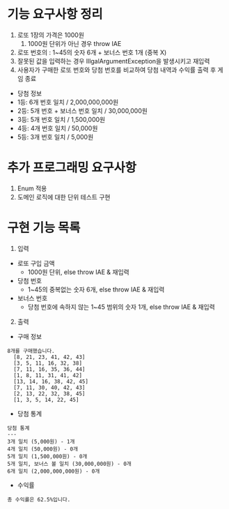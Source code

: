 # 기능 요구사항 정리

1. 로또 1장의 가격은 1000원
    1. 1000원 단위가 아닌 경우 throw IAE
2. 로또 번호의 : 1~45의 숫자 6개 + 보너스 번호 1개 (중복 X)
3. 잘못된 값을 입력하는 경우 IllgalArgumentException을 발생시키고 재입력
4. 사용자가 구매한 로또 번호와 당첨 번호를 비교하여 당첨 내역과 수익률 출력 후 게임 종료

- 당첨 정보
- 1등: 6개 번호 일치 / 2,000,000,000원
- 2등: 5개 번호 + 보너스 번호 일치 / 30,000,000원
- 3등: 5개 번호 일치 / 1,500,000원
- 4등: 4개 번호 일치 / 50,000원
- 5등: 3개 번호 일치 / 5,000원

# 추가 프로그래밍 요구사항

1. Enum 적용
2. 도메인 로직에 대한 단위 테스트 구현

# 구현 기능 목록

1. 입력

- 로또 구입 금액
    - 1000원 단위, else throw IAE & 재입력
- 당첨 번호
    - 1~45의 중복없는 숫자 6개, else throw IAE & 재입력
- 보너스 번호
    - 당첨 번호에 속하지 않는 1~45 범위의 숫자 1개, else throw IAE & 재입력

2. 출력

- 구매 정보

```
8개를 구매했습니다.
  [8, 21, 23, 41, 42, 43]
  [3, 5, 11, 16, 32, 38]
  [7, 11, 16, 35, 36, 44]
  [1, 8, 11, 31, 41, 42]
  [13, 14, 16, 38, 42, 45]
  [7, 11, 30, 40, 42, 43]
  [2, 13, 22, 32, 38, 45]
  [1, 3, 5, 14, 22, 45]
```

- 당첨 통계

```
당첨 통계
---
3개 일치 (5,000원) - 1개
4개 일치 (50,000원) - 0개
5개 일치 (1,500,000원) - 0개
5개 일치, 보너스 볼 일치 (30,000,000원) - 0개
6개 일치 (2,000,000,000원) - 0개

```

- 수익률

```
총 수익률은 62.5%입니다.
```
